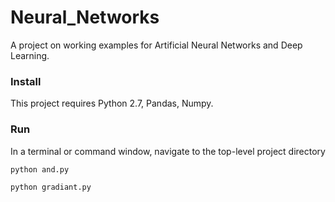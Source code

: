# Neural_Networks

A project on working examples for Artificial Neural Networks and Deep Learning.

### Install

This project requires Python 2.7, Pandas, Numpy.

### Run

In a terminal or command window, navigate to the top-level project directory

```python and.py```

```python gradiant.py```
